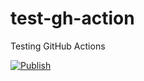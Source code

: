 # test-gh-action
Testing GitHub Actions

[![Publish](https://github.com/andreasonny83/test-gh-action/actions/workflows/release.yml/badge.svg)](https://github.com/andreasonny83/test-gh-action/actions/workflows/release.yml)
